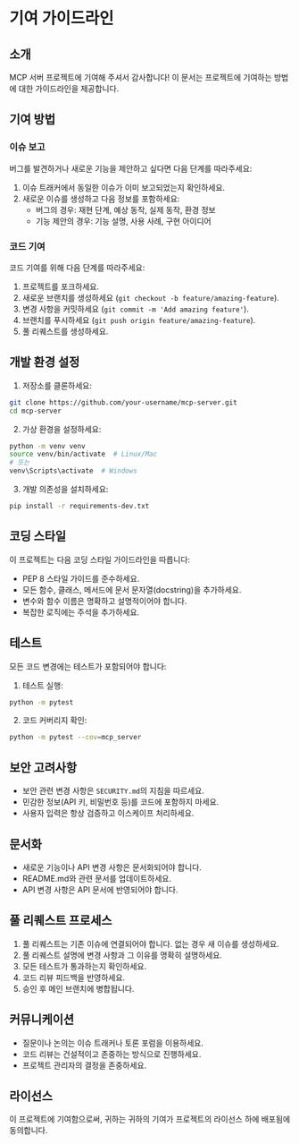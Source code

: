 # 기여 가이드라인

## 소개

MCP 서버 프로젝트에 기여해 주셔서 감사합니다! 이 문서는 프로젝트에 기여하는 방법에 대한 가이드라인을 제공합니다.

## 기여 방법

### 이슈 보고

버그를 발견하거나 새로운 기능을 제안하고 싶다면 다음 단계를 따라주세요:

1. 이슈 트래커에서 동일한 이슈가 이미 보고되었는지 확인하세요.
2. 새로운 이슈를 생성하고 다음 정보를 포함하세요:
   - 버그의 경우: 재현 단계, 예상 동작, 실제 동작, 환경 정보
   - 기능 제안의 경우: 기능 설명, 사용 사례, 구현 아이디어

### 코드 기여

코드 기여를 위해 다음 단계를 따라주세요:

1. 프로젝트를 포크하세요.
2. 새로운 브랜치를 생성하세요 (`git checkout -b feature/amazing-feature`).
3. 변경 사항을 커밋하세요 (`git commit -m 'Add amazing feature'`).
4. 브랜치를 푸시하세요 (`git push origin feature/amazing-feature`).
5. 풀 리퀘스트를 생성하세요.

## 개발 환경 설정

1. 저장소를 클론하세요:
```bash
git clone https://github.com/your-username/mcp-server.git
cd mcp-server
```

2. 가상 환경을 설정하세요:
```bash
python -m venv venv
source venv/bin/activate  # Linux/Mac
# 또는
venv\Scripts\activate  # Windows
```

3. 개발 의존성을 설치하세요:
```bash
pip install -r requirements-dev.txt
```

## 코딩 스타일

이 프로젝트는 다음 코딩 스타일 가이드라인을 따릅니다:

- PEP 8 스타일 가이드를 준수하세요.
- 모든 함수, 클래스, 메서드에 문서 문자열(docstring)을 추가하세요.
- 변수와 함수 이름은 명확하고 설명적이어야 합니다.
- 복잡한 로직에는 주석을 추가하세요.

## 테스트

모든 코드 변경에는 테스트가 포함되어야 합니다:

1. 테스트 실행:
```bash
python -m pytest
```

2. 코드 커버리지 확인:
```bash
python -m pytest --cov=mcp_server
```

## 보안 고려사항

- 보안 관련 변경 사항은 `SECURITY.md`의 지침을 따르세요.
- 민감한 정보(API 키, 비밀번호 등)를 코드에 포함하지 마세요.
- 사용자 입력은 항상 검증하고 이스케이프 처리하세요.

## 문서화

- 새로운 기능이나 API 변경 사항은 문서화되어야 합니다.
- README.md와 관련 문서를 업데이트하세요.
- API 변경 사항은 API 문서에 반영되어야 합니다.

## 풀 리퀘스트 프로세스

1. 풀 리퀘스트는 기존 이슈에 연결되어야 합니다. 없는 경우 새 이슈를 생성하세요.
2. 풀 리퀘스트 설명에 변경 사항과 그 이유를 명확히 설명하세요.
3. 모든 테스트가 통과하는지 확인하세요.
4. 코드 리뷰 피드백을 반영하세요.
5. 승인 후 메인 브랜치에 병합됩니다.

## 커뮤니케이션

- 질문이나 논의는 이슈 트래커나 토론 포럼을 이용하세요.
- 코드 리뷰는 건설적이고 존중하는 방식으로 진행하세요.
- 프로젝트 관리자의 결정을 존중하세요.

## 라이선스

이 프로젝트에 기여함으로써, 귀하는 귀하의 기여가 프로젝트의 라이선스 하에 배포됨에 동의합니다.